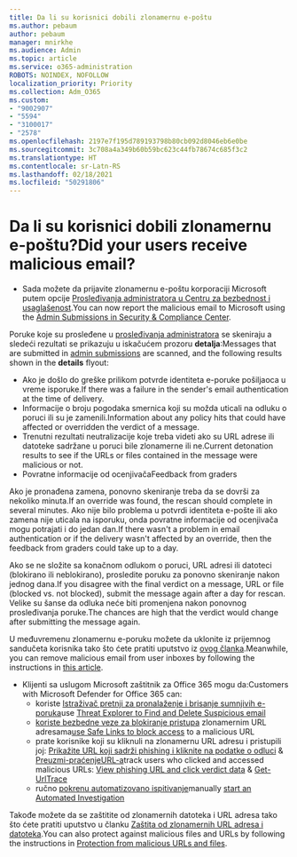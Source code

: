 ```yaml
---
title: Da li su korisnici dobili zlonamernu e-poštu
ms.author: pebaum
author: pebaum
manager: mnirkhe
ms.audience: Admin
ms.topic: article
ms.service: o365-administration
ROBOTS: NOINDEX, NOFOLLOW
localization_priority: Priority
ms.collection: Adm_O365
ms.custom:
- "9002907"
- "5594"
- "3100017"
- "2578"
ms.openlocfilehash: 2197e7f195d789193798b80cb092d8046eb6e0be
ms.sourcegitcommit: 3c708a4a349b60b59bc623c44fb78674c685f3c2
ms.translationtype: HT
ms.contentlocale: sr-Latn-RS
ms.lasthandoff: 02/18/2021
ms.locfileid: "50291806"
---
```

# <a name="did-your-users-receive-malicious-email"></a><span data-ttu-id="9a064-102">Da li su korisnici dobili zlonamernu e-poštu?</span><span class="sxs-lookup"><span data-stu-id="9a064-102">Did your users receive malicious email?</span></span>

- <span data-ttu-id="9a064-103">Sada možete da prijavite zlonamernu e-poštu korporaciji Microsoft putem opcije [Prosleđivanja administratora u Centru za bezbednost i usaglašenost](https://sip.protection.office.com/reportsubmission).</span><span class="sxs-lookup"><span data-stu-id="9a064-103">You can now report the malicious email to Microsoft using the [Admin Submissions in Security & Compliance Center](https://sip.protection.office.com/reportsubmission).</span></span>

<span data-ttu-id="9a064-104">Poruke koje su prosleđene u [prosleđivanja administratora](https://sip.protection.office.com/reportsubmission) se skeniraju a sledeći rezultati se prikazuju u iskačućem prozoru **detalja**:</span><span class="sxs-lookup"><span data-stu-id="9a064-104">Messages that are submitted in [admin submissions](https://sip.protection.office.com/reportsubmission) are scanned, and the following results shown in the **details** flyout:</span></span>

- <span data-ttu-id="9a064-105">Ako je došlo do greške prilikom potvrde identiteta e-poruke pošiljaoca u vreme isporuke.</span><span class="sxs-lookup"><span data-stu-id="9a064-105">If there was a failure in the sender's email authentication at the time of delivery.</span></span>
- <span data-ttu-id="9a064-106">Informacije o broju pogodaka smernica koji su možda uticali na odluku o poruci ili su je zamenili.</span><span class="sxs-lookup"><span data-stu-id="9a064-106">Information about any policy hits that could have affected or overridden the verdict of a message.</span></span>
- <span data-ttu-id="9a064-107">Trenutni rezultati neutralizacije koje treba videti ako su URL adrese ili datoteke sadržane u poruci bile zlonamerne ili ne.</span><span class="sxs-lookup"><span data-stu-id="9a064-107">Current detonation results to see if the URLs or files contained in the message were malicious or not.</span></span>
- <span data-ttu-id="9a064-108">Povratne informacije od ocenjivača</span><span class="sxs-lookup"><span data-stu-id="9a064-108">Feedback from graders</span></span>

<span data-ttu-id="9a064-109">Ako je pronađena zamena, ponovno skeniranje treba da se dovrši za nekoliko minuta.</span><span class="sxs-lookup"><span data-stu-id="9a064-109">If an override was found, the rescan should complete in several minutes.</span></span> <span data-ttu-id="9a064-110">Ako nije bilo problema u potvrdi identiteta e-pošte ili ako zamena nije uticala na isporuku, onda povratne informacije od ocenjivača mogu potrajati i do jedan dan.</span><span class="sxs-lookup"><span data-stu-id="9a064-110">If there wasn't a problem in email authentication or if the delivery wasn't affected by an override, then the feedback from graders could take up to a day.</span></span>

<span data-ttu-id="9a064-111">Ako se ne složite sa konačnom odlukom o poruci, URL adresi ili datoteci (blokirano ili neblokirano), prosledite poruku za ponovno skeniranje nakon jednog dana.</span><span class="sxs-lookup"><span data-stu-id="9a064-111">If you disagree with the final verdict on a message, URL or file (blocked vs. not blocked), submit the message again after a day for rescan.</span></span> <span data-ttu-id="9a064-112">Velike su šanse da odluka neće biti promenjena nakon ponovnog prosleđivanja poruke.</span><span class="sxs-lookup"><span data-stu-id="9a064-112">The chances are high that the verdict would change after submitting the message again.</span></span>

<span data-ttu-id="9a064-113">U međuvremenu zlonamernu e-poruku možete da uklonite iz prijemnog sandučeta korisnika tako što ćete pratiti uputstvo iz [ovog članka](https://docs.microsoft.com/microsoft-365/compliance/search-for-and-delete-messages-in-your-organization).</span><span class="sxs-lookup"><span data-stu-id="9a064-113">Meanwhile, you can remove malicious email from user inboxes by following the instructions in [this article](https://docs.microsoft.com/microsoft-365/compliance/search-for-and-delete-messages-in-your-organization).</span></span>

- <span data-ttu-id="9a064-114">Klijenti sa uslugom Microsoft zaštitnik za Office 365 mogu da:</span><span class="sxs-lookup"><span data-stu-id="9a064-114">Customers with Microsoft Defender for Office 365 can:</span></span>
    - <span data-ttu-id="9a064-115">koriste [Istraživač pretnji za pronalaženje i brisanje sumnjivih e-poruka](https://docs.microsoft.com/microsoft-365/security/office-365-security/investigate-malicious-email-that-was-delivered)</span><span class="sxs-lookup"><span data-stu-id="9a064-115">use [Threat Explorer to Find and Delete Suspicious email](https://docs.microsoft.com/microsoft-365/security/office-365-security/investigate-malicious-email-that-was-delivered)</span></span>
    - <span data-ttu-id="9a064-116">[koriste bezbedne veze za blokiranje pristupa](https://docs.microsoft.com/microsoft-365/security/office-365-security/atp-safe-links) zlonamernim URL adresama</span><span class="sxs-lookup"><span data-stu-id="9a064-116">[use Safe Links to block access](https://docs.microsoft.com/microsoft-365/security/office-365-security/atp-safe-links) to a malicious URL</span></span>
    - <span data-ttu-id="9a064-117">prate korisnike koji su kliknuli na zlonamernu URL adresu i pristupili joj: [Prikažite URL koji sadrži phishing i kliknite na podatke o odluci](https://docs.microsoft.com/microsoft-365/security/office-365-security/threat-explorer) & [Preuzmi-praćenjeURL-a](https://docs.microsoft.com/powershell/module/exchange/get-urltrace)</span><span class="sxs-lookup"><span data-stu-id="9a064-117">track users who clicked and accessed malicious URLs: [View phishing URL and click verdict data](https://docs.microsoft.com/microsoft-365/security/office-365-security/threat-explorer) & [Get-UrlTrace](https://docs.microsoft.com/powershell/module/exchange/get-urltrace)</span></span>
    - <span data-ttu-id="9a064-118">ručno [pokrenu automatizovano ispitivanje](https://docs.microsoft.com/microsoft-365/security/office-365-security/automated-investigation-response-office)</span><span class="sxs-lookup"><span data-stu-id="9a064-118">manually [start an Automated Investigation](https://docs.microsoft.com/microsoft-365/security/office-365-security/automated-investigation-response-office)</span></span>

<span data-ttu-id="9a064-119">Takođe možete da se zaštitite od zlonamernih datoteka i URL adresa tako što ćete pratiti uputstvo u članku [Zaštita od zlonamernih URL adresa i datoteka](https://docs.microsoft.com/microsoft-365/security/office-365-security/protect-against-threats).</span><span class="sxs-lookup"><span data-stu-id="9a064-119">You can also protect against malicious files and URLs by following the instructions in [Protection from malicious URLs and files](https://docs.microsoft.com/microsoft-365/security/office-365-security/protect-against-threats).</span></span>